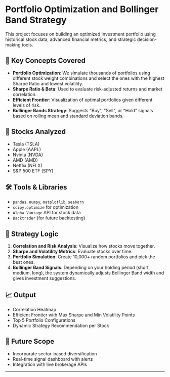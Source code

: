 # Portfolio Optimization and Bollinger Band Strategy

This project focuses on building an optimized investment portfolio using historical stock data, advanced financial metrics, and strategic decision-making tools.

## 🧠 Key Concepts Covered

- **Portfolio Optimization**: We simulate thousands of portfolios using different stock weight combinations and select the ones with the highest Sharpe Ratio and lowest volatility.
- **Sharpe Ratio & Beta**: Used to evaluate risk-adjusted returns and market correlation.
- **Efficient Frontier**: Visualization of optimal portfolios given different levels of risk.
- **Bollinger Bands Strategy**: Suggests "Buy", "Sell", or "Hold" signals based on rolling mean and standard deviation bands.

## 💼 Stocks Analyzed

- Tesla (TSLA)
- Apple (AAPL)
- Nvidia (NVDA)
- AMD (AMD)
- Netflix (NFLX)
- S&P 500 ETF (SPY)

## 🛠 Tools & Libraries

- `pandas`, `numpy`, `matplotlib`, `seaborn`
- `scipy.optimize` for optimization
- `Alpha Vantage` API for stock data
- `Backtrader` (for future backtesting)

## 🧪 Strategy Logic

1. **Correlation and Risk Analysis**: Visualize how stocks move together.
2. **Sharpe and Volatility Metrics**: Evaluate stocks over time.
3. **Portfolio Simulation**: Create 10,000+ random portfolios and pick the best ones.
4. **Bollinger Band Signals**: Depending on your holding period (short, medium, long), the system dynamically adjusts Bollinger Band width and gives investment suggestions.

## 📈 Output

- Correlation Heatmap
- Efficient Frontier with Max Sharpe and Min Volatility Points
- Top 5 Portfolio Configurations
- Dynamic Strategy Recommendation per Stock

## 🧩 Future Scope

- Incorporate sector-based diversification
- Real-time signal dashboard with alerts
- Integration with live brokerage APIs

---

